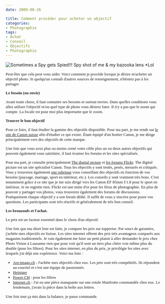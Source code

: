```yaml
---
date: 2009-08-26

title: Comment procéder pour acheter un objectif
categories:
- Photographie
tags:
- Achat
- Conseil
- Objectifs
- Photographie
---
```

<img src="https://farm1.static.flickr.com/26/66759796_b68fb2603e.jpg" alt="Sometimes a Spy gets Spied!!! Spy shot of me &amp; my bazooka lens *Lol" /><em>
</em>
<p style="margin: 0.0px 0.0px 13.0px 0.0px; line-height: 19.0px; font: 13.0px Georgia;">Peut-être que cela peut vous aider. Voici comment je procède lorsque je désire m'acheter un objectif photo. Si quelqu'un connaît d'autres sources de renseignement, n'hésitez pas à les partager.</p>
<p style="margin: 0.0px 0.0px 13.0px 0.0px; line-height: 19.0px; font: 13.0px Georgia;"><!--more--></p>
<p style="margin: 0.0px 0.0px 13.0px 0.0px; line-height: 19.0px; font: 13.0px Georgia;"><strong>Le besoin (ou envie)</strong></p>

<p style="margin: 0.0px 0.0px 13.0px 0.0px; line-height: 19.0px; font: 13.0px Georgia;">Avant toute chose, il faut connaitre ses besoins et surtout envies. Dans quelles conditions vous allez utiliser l'objectif et/ou quel type de photo vous désirez faire.<span style="font: 13.0px 'Lucida Grande';">
</span>Il n'y a pas que le zoom qui compte. La focale est pour moi plus importante que le zoom.
</p><p style="margin: 0.0px 0.0px 13.0px 0.0px; line-height: 19.0px; font: 13.0px Georgia;"><strong>Trouver le bon objectif</strong></p>
<p style="margin: 0.0px 0.0px 13.0px 0.0px; line-height: 19.0px; font: 13.0px Georgia;">Pour ce faire, il faut étudier la gamme des objectifs disponible. Pour ma part, je me rends sur <a href="https://fr.canon.ch/For_Home/Product_Finder/Cameras/EF_Lenses/index.asp">le site de Canon suisse</a> afin d'étudier ce qui existe. Étant équipé d'un boitier Canon, je me dirige principalement vers des objectifs de cette marque.</p>
<p style="margin: 0.0px 0.0px 13.0px 0.0px; line-height: 19.0px; font: 13.0px Georgia;">Une fois que vous avez plus ou moins cerné votre cible plus un ou deux autres objectifs qui peuvent également vous satisfaire, il faut écumer les forums et les sites spécialisés.</p>

<p style="margin: 0.0px 0.0px 13.0px 0.0px; line-height: 19.0px; font: 13.0px Georgia;">Pour ma part, je consulte principalement <a href="https://www.the-digital-picture.com/">The digital picture</a> et <a href="https://www.flickr.com/groups/">les forums Flickr</a>.<span style="font: 13.0px 'Lucida Grande';">
</span>The digital picture est un site spécialisé Canon. Tous les objectifs y sont testés, pesés, mesurés et critiqués. Vous y trouverez également <a href="https://www.the-digital-picture.com/Canon-Lenses/">une rubrique</a> vous conseillant des objectifs en fonction de vos besoins (paysage, mariage, sport en intérieur, etc.). Les conseils y sont vraiment très bons. C'est notamment grâce à ce site que je me suis dirigé vers les Canon EF 85mm f/1.8 pour le sport en intérieur. Je ne regrette rien.<span style="font: 13.0px 'Lucida Grande';">
</span>Flickr est une mine d'or pour les férus de photographie. En plus de pouvoir y partager vos photos, vous trouverez également des forums de discussions. Pratiquement chaque objectif y a son forum dédié. Il suffit de vous y inscrire pour poser vos questions. Les participants sont très réactifs et généralement de très bon conseil.
</p><p style="margin: 0.0px 0.0px 13.0px 0.0px; line-height: 19.0px; font: 13.0px Georgia;"><strong>Les brouzoufs et l'achat.</strong></p>
<p style="margin: 0.0px 0.0px 13.0px 0.0px; line-height: 19.0px; font: 13.0px Georgia;">Le prix est un facteur essentiel dans le choix d'un objectif.</p>

<p style="margin: 0.0px 0.0px 13.0px 0.0px; line-height: 19.0px; font: 13.0px Georgia;">Une fois que ma short liste est faite, je compare les prix sur toppreise. Par souci de garanties, j'achète mes objectifs en Suisse. Les sites internet offrent des prix très avantageux comparés aux magasins traditionnels.<span style="font: 13.0px 'Lucida Grande';">
</span>Je vais également me faire un petit plaisir à aller demander le prix chez Photo Vision à Lausanne rien que pour voir qu'il sont un tiers plus chère voir même plus du double (pour les filtres).<span style="font: 13.0px 'Lucida Grande';">
</span>Pour les sites internet, en plus du prix, je privilégie les sites avec lesquels j'ai déjà une expérience.<span style="font: 13.0px 'Lucida Grande';">
</span>Voici ma liste :
<ul style="list-style-type: disc;">
	<li style="margin: 0.0px 0.0px 0.0px 0.0px; line-height: 19.0px; font: 13.0px Georgia;"><a href="https://www.ars-imago.ch/">Ars-imago.ch</a> : J'achète mes objectifs chez eux. Les prix sont très compétitifs. Ils répondent  au courriel et c'est une équipe de passionnés.</li>
	<li style="margin: 0.0px 0.0px 0.0px 0.0px; line-height: 19.0px; font: 13.0px Georgia;"><a href="https://shop.heinigerag.ch/">Heiniger</a></li>
	<li style="margin: 0.0px 0.0px 0.0px 0.0px; line-height: 19.0px; font: 13.0px Georgia;"><a href="https://www.powerch.com/">Power CH</a> : pour les filtres</li>
	<li style="margin: 0.0px 0.0px 0.0px 0.0px; line-height: 19.0px; font: 13.0px Georgia;"><a href="https://internet.ch/">Internet.ch</a> : J'ai eu une pièce manquante sur une rotule Manfrotto commandée chez eux. Le lendemain, j'avais la pièce dans la boîte aux lettres.</li>
</ul>
</p><p style="margin: 0.0px 0.0px 13.0px 0.0px; line-height: 19.0px; font: 13.0px Georgia;">Une fois tout ça mis dans la balance, je passe commande.</p>

<div><span style="line-height: normal;">
</span></div>
